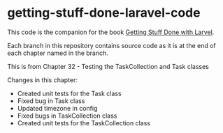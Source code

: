 getting-stuff-done-laravel-code
===============================

This code is the companion for the book [Getting Stuff Done with Larvel](https://leanpub.com/gettingstuffdonelaravel).

Each branch in this repository contains source code as it is at the end of each chapter named in the branch.

This is from Chapter 32 - Testing the TaskCollection and Task classes

Changes in this chapter:

* Created unit tests for the Task class
* Fixed bug in Task class
* Updated timezone in config
* Fixed bugs in TaskCollection class
* Created unit tests for the TaskCollection class

